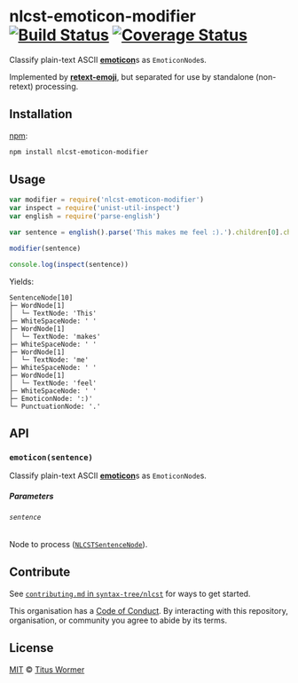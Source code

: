 # nlcst-emoticon-modifier [![Build Status][travis-badge]][travis] [![Coverage Status][codecov-badge]][codecov]

Classify plain-text ASCII [**emoticon**][emoticon]s
as `EmoticonNode`s.

Implemented by [**retext-emoji**][retext-emoji], but separated for use by
standalone (non-retext) processing.

## Installation

[npm][]:

```bash
npm install nlcst-emoticon-modifier
```

## Usage

```javascript
var modifier = require('nlcst-emoticon-modifier')
var inspect = require('unist-util-inspect')
var english = require('parse-english')

var sentence = english().parse('This makes me feel :).').children[0].children[0]

modifier(sentence)

console.log(inspect(sentence))
```

Yields:

```text
SentenceNode[10]
├─ WordNode[1]
│  └─ TextNode: 'This'
├─ WhiteSpaceNode: ' '
├─ WordNode[1]
│  └─ TextNode: 'makes'
├─ WhiteSpaceNode: ' '
├─ WordNode[1]
│  └─ TextNode: 'me'
├─ WhiteSpaceNode: ' '
├─ WordNode[1]
│  └─ TextNode: 'feel'
├─ WhiteSpaceNode: ' '
├─ EmoticonNode: ':)'
└─ PunctuationNode: '.'
```

## API

### `emoticon(sentence)`

Classify plain-text ASCII [**emoticon**][emoticon]s as `EmoticonNode`s.

##### Parameters

###### `sentence`

Node to process ([`NLCSTSentenceNode`][sentence]).

## Contribute

See [`contributing.md` in `syntax-tree/nlcst`][contributing] for ways to get
started.

This organisation has a [Code of Conduct][coc].  By interacting with this
repository, organisation, or community you agree to abide by its terms.

## License

[MIT][license] © [Titus Wormer][author]

<!-- Definitions -->

[travis-badge]: https://img.shields.io/travis/syntax-tree/nlcst-emoticon-modifier.svg

[travis]: https://travis-ci.org/syntax-tree/nlcst-emoticon-modifier

[codecov-badge]: https://img.shields.io/codecov/c/github/syntax-tree/nlcst-emoticon-modifier.svg

[codecov]: https://codecov.io/github/syntax-tree/nlcst-emoticon-modifier

[npm]: https://docs.npmjs.com/cli/install

[license]: license

[author]: https://wooorm.com

[retext-emoji]: https://github.com/wooorm/retext-emoji

[sentence]: https://github.com/syntax-tree/nlcst#paragrap

[emoticon]: https://github.com/wooorm/emoticon

[contributing]: https://github.com/syntax-tree/nlcst/blob/master/contributing.md

[coc]: https://github.com/syntax-tree/nlcst/blob/master/code-of-conduct.md

